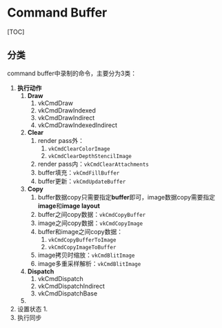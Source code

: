 # Command Buffer

[TOC]

## 分类

command buffer中录制的命令，主要分为3类：

1. **执行动作**
   1. **Draw**
      1. vkCmdDraw
      2. vkCmdDrawIndexed
      3. vkCmdDrawIndirect
      4. vkCmdDrawIndexedIndirect
   2. **Clear**
      1. render pass外：
         1. `vkCmdClearColorImage`
         2. `vkCmdClearDepthStencilImage`
      2. render pass内：`vkCmdClearAttachments`
      3. buffer填充：`vkCmdFillBuffer`
      4. buffer更新：`vkCmdUpdateBuffer`
   3. **Copy**
      1. buffer数据copy只需要指定**buffer**即可，image数据copy需要指定**image**和**image layout**
      2. buffer之间copy数据：`vkCmdCopyBuffer`
      3. image之间copy数据：`vkCmdCopyImage`
      4. buffer和image之间copy数据：
         1. `vkCmdCopyBufferToImage`
         2. `vkCmdCopyImageToBuffer`
      5. image拷贝时缩放：`vkCmdBlitImage`
      6. image多重采样解析：`vkCmdBlitImage`
   4. **Dispatch**
      1. vkCmdDispatch
      2. vkCmdDispatchIndirect
      3. vkCmdDispatchBase
   5. 
2. 设置状态
   1. 
3. 执行同步